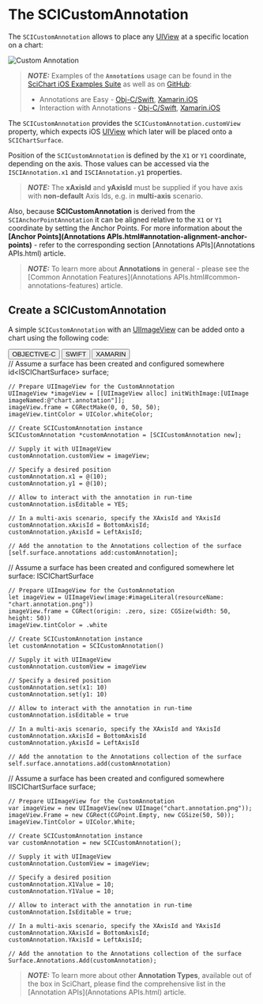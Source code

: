 # The SCICustomAnnotation
The `SCICustomAnnotation` allows to place any [UIView](https://developer.apple.com/documentation/uikit/uiview) at a specific location on a chart:

![Custom Annotation](img/annotations/custom-annotation.png)

> **_NOTE:_** Examples of the **`Annotations`** usage can be found in the [SciChart iOS Examples Suite](https://www.scichart.com/examples/ios-chart/) as well as on [GitHub](https://github.com/ABTSoftware/SciChart.iOS.Examples):
> 
> - Annotations are Easy - [Obj-C/Swift](https://www.scichart.com/example/ios-chart-chart-annotations-are-easy-example/), [Xamarin.iOS](https://www.scichart.com/example/xamarin-chart-annotations-example/)
> - Interaction with Annotations - [Obj-C/Swift](https://www.scichart.com/example/ios-chart-chart-interaction-with-annotations-example/), [Xamarin.iOS](https://www.scichart.com/example/xamarin-chart-interaction-with-annotations-example/)

The `SCICustomAnnotation` provides the `SCICustomAnnotation.customView` property, which expects iOS [UIView](https://developer.apple.com/documentation/uikit/uiview) which later will be placed onto a `SCIChartSurface`.

Position of the `SCICustomAnnotation` is defined by the `X1` or `Y1` coordinate, depending on the axis. 
Those values can be accessed via the `ISCIAnnotation.x1` and `ISCIAnnotation.y1` properties.

> **_NOTE:_** The **xAxisId** and **yAxisId** must be supplied if you have axis with **non-default** Axis Ids, e.g. in **multi-axis** scenario.

Also, because **SCICustomAnnotation** is derived from the `SCIAnchorPointAnnotation` it can be aligned relative to the `X1` or `Y1` coordinate by setting the Anchor Points. For more information about the **[Anchor Points](Annotations APIs.html#annotation-alignment-anchor-points)** - refer to the corresponding section [Annotations APIs](Annotations APIs.html) article.

> **_NOTE:_** To learn more about **Annotations** in general - please see the [Common Annotation Features](Annotations APIs.html#common-annotations-features) article.

## Create a SCICustomAnnotation
A simple `SCICustomAnnotation` with an [UIImageView](https://developer.apple.com/documentation/uikit/uiimageview) can be added onto a chart using the following code:

<div class="code-snippet-tabs">
  <button class="code-snippet-tab" onclick="showCodeFor(event, 'objectivec')">OBJECTIVE-C</button>
  <button class="code-snippet-tab" onclick="showCodeFor(event, 'swift')">SWIFT</button>
  <button class="code-snippet-tab" onclick="showCodeFor(event, 'cs')">XAMARIN</button>
</div>
<div class="code-snippet" id="objectivec">
    // Assume a surface has been created and configured somewhere
    id&lt;ISCIChartSurface&gt; surface;

    // Prepare UIImageView for the CustomAnnotation
    UIImageView *imageView = [[UIImageView alloc] initWithImage:[UIImage imageNamed:@"chart.annotation"]];
    imageView.frame = CGRectMake(0, 0, 50, 50);
    imageView.tintColor = UIColor.whiteColor;

    // Create SCICustomAnnotation instance
    SCICustomAnnotation *customAnnotation = [SCICustomAnnotation new];

    // Supply it with UIImageView
    customAnnotation.customView = imageView;

    // Specify a desired position
    customAnnotation.x1 = @(10);
    customAnnotation.y1 = @(10);

    // Allow to interact with the annotation in run-time
    customAnnotation.isEditable = YES;

    // In a multi-axis scenario, specify the XAxisId and YAxisId
    customAnnotation.xAxisId = BottomAxisId;
    customAnnotation.yAxisId = LeftAxisId;

    // Add the annotation to the Annotations collection of the surface
    [self.surface.annotations add:customAnnotation];
</div>
<div class="code-snippet" id="swift">
    // Assume a surface has been created and configured somewhere
    let surface: ISCIChartSurface

    // Prepare UIImageView for the CustomAnnotation
    let imageView = UIImageView(image:#imageLiteral(resourceName: "chart.annotation.png"))
    imageView.frame = CGRect(origin: .zero, size: CGSize(width: 50, height: 50))
    imageView.tintColor = .white

    // Create SCICustomAnnotation instance
    let customAnnotation = SCICustomAnnotation()
    
    // Supply it with UIImageView
    customAnnotation.customView = imageView

    // Specify a desired position
    customAnnotation.set(x1: 10)
    customAnnotation.set(y1: 10)

    // Allow to interact with the annotation in run-time
    customAnnotation.isEditable = true

    // In a multi-axis scenario, specify the XAxisId and YAxisId
    customAnnotation.xAxisId = BottomAxisId
    customAnnotation.yAxisId = LeftAxisId
    
    // Add the annotation to the Annotations collection of the surface
    self.surface.annotations.add(customAnnotation)
</div>
<div class="code-snippet" id="cs">
    // Assume a surface has been created and configured somewhere
    IISCIChartSurface surface;

    // Prepare UIImageView for the CustomAnnotation
    var imageView = new UIImageView(new UIImage("chart.annotation.png"));
    imageView.Frame = new CGRect(CGPoint.Empty, new CGSize(50, 50));
    imageView.TintColor = UIColor.White;

    // Create SCICustomAnnotation instance
    var customAnnotation = new SCICustomAnnotation();

    // Supply it with UIImageView
    customAnnotation.CustomView = imageView;

    // Specify a desired position
    customAnnotation.X1Value = 10;
    customAnnotation.Y1Value = 10;

    // Allow to interact with the annotation in run-time
    customAnnotation.IsEditable = true;

    // In a multi-axis scenario, specify the XAxisId and YAxisId
    customAnnotation.XAxisId = BottomAxisId;
    customAnnotation.YAxisId = LeftAxisId;

    // Add the annotation to the Annotations collection of the surface
    Surface.Annotations.Add(customAnnotation);
</div>

> **_NOTE:_** To learn more about other **Annotation Types**, available out of the box in SciChart, please find the comprehensive list in the [Annotation APIs](Annotations APIs.html) article.